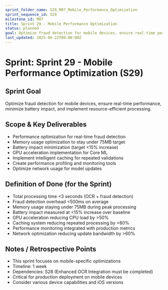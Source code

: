 ```yaml
---
sprint_folder_name: S29_M07_Mobile_Performance_Optimization
sprint_sequence_id: S29
milestone_id: M07
title: Sprint 29 - Mobile Performance Optimization
status: planned
goal: Optimize fraud detection for mobile devices, ensure real-time performance, minimize battery impact, and implement resource-efficient processing.
last_updated: 2025-06-22T00:00:00Z
---
```


# Sprint: Sprint 29 - Mobile Performance Optimization (S29)

## Sprint Goal
Optimize fraud detection for mobile devices, ensure real-time performance, minimize battery impact, and implement resource-efficient processing.

## Scope & Key Deliverables
- Performance optimization for real-time fraud detection
- Memory usage optimization to stay under 75MB target
- Battery impact minimization (target <15% increase)
- GPU acceleration implementation for Core ML
- Implement intelligent caching for repeated validations
- Create performance profiling and monitoring tools
- Optimize network usage for model updates

## Definition of Done (for the Sprint)
- Total processing time <3 seconds (OCR + fraud detection)
- Fraud detection overhead <500ms on average
- Memory usage staying under 75MB during peak processing
- Battery impact measured at <15% increase over baseline
- GPU acceleration reducing CPU load by >50%
- Caching system reducing repeated processing by >80%
- Performance monitoring integrated with production metrics
- Network optimization reducing update bandwidth by >60%

## Notes / Retrospective Points
- This sprint focuses on mobile-specific optimizations
- Timeline: 1 week
- Dependencies: S28 (Enhanced OCR Integration must be completed)
- Critical for production deployment on mobile devices
- Consider various device capabilities and iOS versions